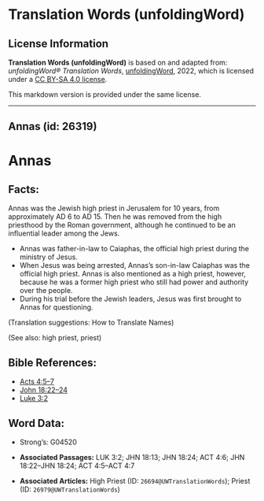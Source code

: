 # Translation Words (unfoldingWord)

## License Information

**Translation Words (unfoldingWord)** is based on and adapted from: _unfoldingWord® Translation Words_, [unfoldingWord](https://unfoldingword.org/utw), 2022, which is licensed under a [CC BY-SA 4.0 license](https://creativecommons.org/licenses/by-sa/4.0/legalcode.en).

This markdown version is provided under the same license.



--------------------------------

## Annas (id: 26319)

Annas
=====

Facts:
------

Annas was the Jewish high priest in Jerusalem for 10 years, from approximately AD 6 to AD 15\. Then he was removed from the high priesthood by the Roman government, although he continued to be an influential leader among the Jews.

* Annas was father\-in\-law to Caiaphas, the official high priest during the ministry of Jesus.
* When Jesus was being arrested, Annas’s son\-in\-law Caiaphas was the official high priest. Annas is also mentioned as a high priest, however, because he was a former high priest who still had power and authority over the people.
* During his trial before the Jewish leaders, Jesus was first brought to Annas for questioning.

(Translation suggestions: How to Translate Names)

(See also: high priest, priest)

Bible References:
-----------------

* [Acts 4:5–7](https://ref.ly/Acts4:5-Acts4:7)
* [John 18:22–24](https://ref.ly/John18:22-John18:24)
* [Luke 3:2](https://ref.ly/Luke3:2)

Word Data:
----------

* Strong’s: G04520

* **Associated Passages:** LUK 3:2; JHN 18:13; JHN 18:24; ACT 4:6; JHN 18:22–JHN 18:24; ACT 4:5–ACT 4:7
* **Associated Articles:** High Priest (ID: `26694@UWTranslationWords`); Priest (ID: `26979@UWTranslationWords`)


